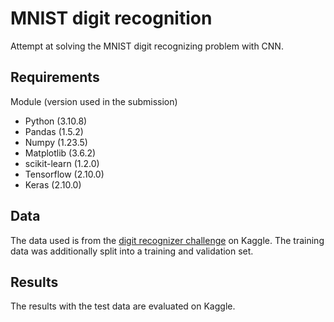 # MNIST digit recognition
Attempt at solving the MNIST digit recognizing problem with CNN.

## Requirements
Module (version used in the submission)
- Python (3.10.8)
- Pandas (1.5.2)
- Numpy (1.23.5)
- Matplotlib (3.6.2)
- scikit-learn (1.2.0)
- Tensorflow (2.10.0)
- Keras (2.10.0)

## Data
The data used is from the [digit recognizer challenge](https://www.kaggle.com/competitions/digit-recognizer/overview) on Kaggle. The training data was additionally split into a training and validation set.

## Results
The results with the test data are evaluated on Kaggle.
